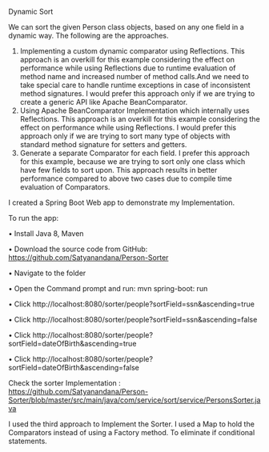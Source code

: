 Dynamic Sort

We can sort the given Person class objects, based on any one field in a dynamic way. The following are the approaches.
1.	Implementing a custom dynamic comparator using Reflections.
This approach is an overkill for this example considering the effect on performance while using Reflections due to runtime evaluation of method name and increased number of method calls.And we need to take special care to handle runtime exceptions in case of inconsistent method signatures. I would prefer this approach only if we are trying to create a generic API like Apache BeanComparator.
2.	Using Apache BeanComparator Implementation which internally uses Reflections.
This approach is an overkill for this example considering the effect on performance while using Reflections. I would prefer this approach only if we are trying to sort many type of objects with standard method signature for setters and getters.
3.	Generate a separate Comparator for each field.
I prefer this approach for this example, because we are trying to sort only one class which have few fields to sort upon. This approach results in better performance compared to above two cases due to compile time evaluation of Comparators.




I created a Spring Boot Web app to demonstrate my Implementation.

To run the app:

•	Install Java 8, Maven

•	Download the source code from GitHub: https://github.com/Satyanandana/Person-Sorter

•	Navigate to the folder

•	Open the Command prompt and run:       mvn spring-boot: run

•	Click http://localhost:8080/sorter/people?sortField=ssn&ascending=true

•	Click http://localhost:8080/sorter/people?sortField=ssn&ascending=false

•	Click http://localhost:8080/sorter/people?sortField=dateOfBirth&ascending=true

•	Click http://localhost:8080/sorter/people?sortField=dateOfBirth&ascending=false

Check the sorter Implementation : https://github.com/Satyanandana/Person-Sorter/blob/master/src/main/java/com/service/sort/service/PersonsSorter.java	

I used the third approach to Implement the Sorter.
I used a Map to hold the Comparators instead of using a Factory method. To eliminate if conditional statements.				
